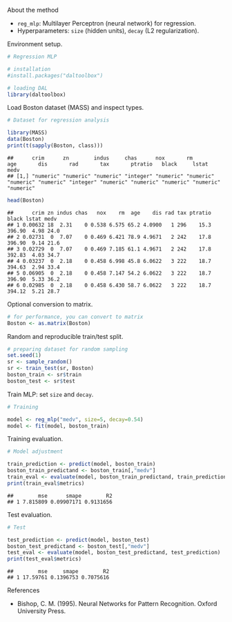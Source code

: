 About the method
- `reg_mlp`: Multilayer Perceptron (neural network) for regression.
- Hyperparameters: `size` (hidden units), `decay` (L2 regularization).

Environment setup.

``` r
# Regression MLP

# installation 
#install.packages("daltoolbox")

# loading DAL
library(daltoolbox) 
```

Load Boston dataset (MASS) and inspect types.

``` r
# Dataset for regression analysis

library(MASS)
data(Boston)
print(t(sapply(Boston, class)))
```

```
##      crim      zn        indus     chas      nox       rm        age       dis       rad       tax       ptratio   black     lstat     medv     
## [1,] "numeric" "numeric" "numeric" "integer" "numeric" "numeric" "numeric" "numeric" "integer" "numeric" "numeric" "numeric" "numeric" "numeric"
```

``` r
head(Boston)
```

```
##      crim zn indus chas   nox    rm  age    dis rad tax ptratio  black lstat medv
## 1 0.00632 18  2.31    0 0.538 6.575 65.2 4.0900   1 296    15.3 396.90  4.98 24.0
## 2 0.02731  0  7.07    0 0.469 6.421 78.9 4.9671   2 242    17.8 396.90  9.14 21.6
## 3 0.02729  0  7.07    0 0.469 7.185 61.1 4.9671   2 242    17.8 392.83  4.03 34.7
## 4 0.03237  0  2.18    0 0.458 6.998 45.8 6.0622   3 222    18.7 394.63  2.94 33.4
## 5 0.06905  0  2.18    0 0.458 7.147 54.2 6.0622   3 222    18.7 396.90  5.33 36.2
## 6 0.02985  0  2.18    0 0.458 6.430 58.7 6.0622   3 222    18.7 394.12  5.21 28.7
```

Optional conversion to matrix.

``` r
# for performance, you can convert to matrix
Boston <- as.matrix(Boston)
```

Random and reproducible train/test split.

``` r
# preparing dataset for random sampling
set.seed(1)
sr <- sample_random()
sr <- train_test(sr, Boston)
boston_train <- sr$train
boston_test <- sr$test
```

Train MLP: set `size` and `decay`.

``` r
# Training

model <- reg_mlp("medv", size=5, decay=0.54)
model <- fit(model, boston_train)
```

Training evaluation.

``` r
# Model adjustment

train_prediction <- predict(model, boston_train)
boston_train_predictand <- boston_train[,"medv"]
train_eval <- evaluate(model, boston_train_predictand, train_prediction)
print(train_eval$metrics)
```

```
##        mse      smape        R2
## 1 7.815809 0.09907171 0.9131656
```

Test evaluation.

``` r
# Test

test_prediction <- predict(model, boston_test)
boston_test_predictand <- boston_test[,"medv"]
test_eval <- evaluate(model, boston_test_predictand, test_prediction)
print(test_eval$metrics)
```

```
##        mse     smape        R2
## 1 17.59761 0.1396753 0.7075616
```

References
- Bishop, C. M. (1995). Neural Networks for Pattern Recognition. Oxford University Press.
